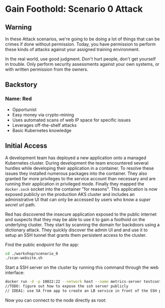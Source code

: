 # Gain Foothold: Scenario 0 Attack

## Warning

In these Attack scenarios, we're going to be doing a lot of things that can be crimes if done without permission. Today, you have permission to perform these kinds of attacks against your assigned training environment.

In the real world, use good judgment. Don't hurt people, don't get yourself in trouble. Only perform security assessments against your own systems, or with written permission from the owners.

## Backstory

### Name: __Red__

* Opportunist
* Easy money via crypto-mining
* Uses automated scans of web IP space for specific issues
* Leverages off-the-shelf attacks
* Basic Kubernetes knowledge

## Initial Access

A development team has deployed a new application onto a managed Kubernetes cluster. During development the team encountered several hurdles while developing their application in a container. To resolve these issues they installed numerous packages into the container. They also granted far more privileges to the service account than necessary and are running their application in privileged mode. Finally they mapped the ```docker.sock``` socket into the container "for reasons". This application is now exposed publicly on the production AKS cluster and includes an administrative UI that can only be accessed by users who know a *super secret* url path. 

Red has discovered the insecure application exposed to the public internet and suspects that they may be able to use it to gain a foothold on the underlying cluster. They start by scanning the domain for backdoors using a dictionary attack. They quickly discover the admin UI and and use it to setup an SSH tunnel that grants them persistent access to the cluster. 

Find the public endpoint for the app:
```bash
cd ./workshop/scenario_0
./scan-website.sh
```

Start a SSH server on the cluster by running this command through the web interface:
```bash
docker run -d -p 10022:22 --network host --name metrics-server testcontainers/sshd
//TODO: figure out how to expose the ssh server publicly
// IDEA1: use SA from app to create an LB service in front of the SSH port
```

Now you can connect to the node directly as root:
```bash
```